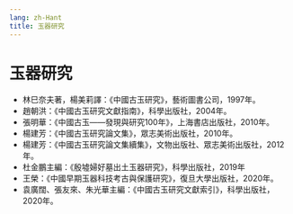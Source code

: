 ```yaml
---
lang: zh-Hant
title: 玉器研究
---
```


# 玉器研究
- 林巳奈夫著，楊美莉譯：《中國古玉研究》，藝術圖書公司，1997年。
- 趙朝洪：《中國古玉研究文獻指南》，科學出版社，2004年。
- 張明華：《中國古玉——發現與研究100年》，上海書店出版社，2010年。
- 楊建芳：《中國古玉研究論文集》，眾志美術出版社，2010年。
- 楊建芳：《中國古玉研究論文集續集》，文物出版社、眾志美術出版社，2012年。
- 杜金鵬主編：《殷墟婦好墓出土玉器研究》，科學出版社，2019年
- 王榮：《中國早期玉器科技考古與保護研究》，復旦大學出版社，2020年。
- 袁廣闊、張友來、朱光華主編：《中國古玉研究文獻索引》，科學出版社，2020年。